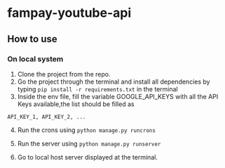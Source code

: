 # fampay-youtube-api

## How to use

### On local system
1. Clone the project from the repo.
2. Go the project through the terminal and install all dependencies by typing `pip install -r requirements.txt` in the terminal
3. Inside the env file, fill the variable GOOGLE_API_KEYS with all the API Keys available,the list should be filled as 

`API_KEY_1, API_KEY_2, ...`

4. Run the crons using `python manage.py runcrons`

5. Run the server using `python manage.py runserver`

6. Go to local host server displayed at the terminal. 
